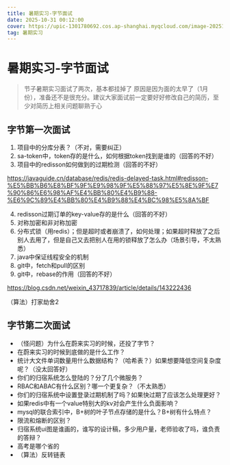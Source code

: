 ```yaml
---
title: 暑期实习-字节面试
date: 2025-10-31 00:12:00
cover: https://upic-1301780692.cos.ap-shanghai.myqcloud.com/image-20251031102636698-20251031-102637.png
tag: 暑期实习
---
```


# 暑期实习-字节面试

> 节子暑期实习面试了两次，基本都挂掉了
> 原因是因为面的太早了（1月份），准备还不是很充分。建议大家面试前一定要好好修改自己的简历，至少对简历上相关问题聊熟于心

## 字节第一次面试
1. 项目中的分库分表？（不对，需要纠正）
2. sa-token中，token存的是什么，如何根据token找到是谁的（回答的不好）
3. 项目中的redisson如何做到的过期检测（回答的不好）

https://javaguide.cn/database/redis/redis-delayed-task.html#redisson-%E5%BB%B6%E8%BF%9F%E9%98%9F%E5%88%97%E5%8E%9F%E7%90%86%E6%98%AF%E4%BB%80%E4%B9%88-%E6%9C%89%E4%BB%80%E4%B9%88%E4%BC%98%E5%8A%BF

4. redisson过期订单的key-value存的是什么（回答的不好）
5. 对称加密和非对称加密
6. 分布式锁（用redis）；但是超时或者崩溃了，如何处理；如果超时释放了之后别人去用了，但是自己又去把别人在用的锁释放了怎么办（场景引导，不太熟悉）
7. java中保证线程安全的机制
8. git中，fetch和pull的区别
9. git中，rebase的作用（回答的不好）

https://blog.csdn.net/weixin_43717839/article/details/143222436

（算法）打家劫舍2


## 字节第二次面试
- （怪问题）为什么在蔚来实习的时候，还投了字节？
- 在蔚来实习的时候到底做的是什么工作？
- 统计大文件单词数量用什么数据结构？（哈希表？）如果想要降低空间复杂度呢？（没太回答好）
- 你们的归宿系统怎么登陆的？分了几个微服务？
- RBAC和ABAC有什么区别？哪一个更复杂？（不太熟悉）
- 你们的归宿系统中设置登录过期机制了吗？如果快过期了应该怎么处理更好？
- 如果redis中有一个value特别大的kv对会产生什么负面影响？
- mysql的联合索引中，B+树的叶子节点存储的是什么？B+树有什么特点？
- 限流和熔断的区别？
- 归宿系统ui图是谁画的，谁写的设计稿，多少用户量，老师验收了吗，谁负责的答辩？
- 高考是哪个省的
- （算法）反转链表
